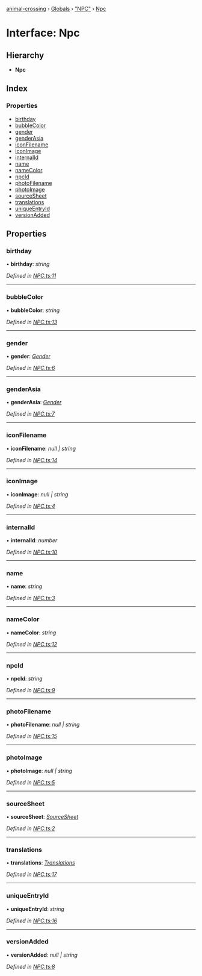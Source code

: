 [animal-crossing](../README.md) › [Globals](../globals.md) › ["NPC"](../modules/_npc_.md) › [Npc](_npc_.npc.md)

# Interface: Npc

## Hierarchy

* **Npc**

## Index

### Properties

* [birthday](_npc_.npc.md#birthday)
* [bubbleColor](_npc_.npc.md#bubblecolor)
* [gender](_npc_.npc.md#gender)
* [genderAsia](_npc_.npc.md#genderasia)
* [iconFilename](_npc_.npc.md#iconfilename)
* [iconImage](_npc_.npc.md#iconimage)
* [internalId](_npc_.npc.md#internalid)
* [name](_npc_.npc.md#name)
* [nameColor](_npc_.npc.md#namecolor)
* [npcId](_npc_.npc.md#npcid)
* [photoFilename](_npc_.npc.md#photofilename)
* [photoImage](_npc_.npc.md#photoimage)
* [sourceSheet](_npc_.npc.md#sourcesheet)
* [translations](_npc_.npc.md#translations)
* [uniqueEntryId](_npc_.npc.md#uniqueentryid)
* [versionAdded](_npc_.npc.md#versionadded)

## Properties

###  birthday

• **birthday**: *string*

*Defined in [NPC.ts:11](https://github.com/Norviah/animal-crossing/blob/e8c2f7d/module/types/NPC.ts#L11)*

___

###  bubbleColor

• **bubbleColor**: *string*

*Defined in [NPC.ts:13](https://github.com/Norviah/animal-crossing/blob/e8c2f7d/module/types/NPC.ts#L13)*

___

###  gender

• **gender**: *[Gender](../enums/_npc_.gender.md)*

*Defined in [NPC.ts:6](https://github.com/Norviah/animal-crossing/blob/e8c2f7d/module/types/NPC.ts#L6)*

___

###  genderAsia

• **genderAsia**: *[Gender](../enums/_npc_.gender.md)*

*Defined in [NPC.ts:7](https://github.com/Norviah/animal-crossing/blob/e8c2f7d/module/types/NPC.ts#L7)*

___

###  iconFilename

• **iconFilename**: *null | string*

*Defined in [NPC.ts:14](https://github.com/Norviah/animal-crossing/blob/e8c2f7d/module/types/NPC.ts#L14)*

___

###  iconImage

• **iconImage**: *null | string*

*Defined in [NPC.ts:4](https://github.com/Norviah/animal-crossing/blob/e8c2f7d/module/types/NPC.ts#L4)*

___

###  internalId

• **internalId**: *number*

*Defined in [NPC.ts:10](https://github.com/Norviah/animal-crossing/blob/e8c2f7d/module/types/NPC.ts#L10)*

___

###  name

• **name**: *string*

*Defined in [NPC.ts:3](https://github.com/Norviah/animal-crossing/blob/e8c2f7d/module/types/NPC.ts#L3)*

___

###  nameColor

• **nameColor**: *string*

*Defined in [NPC.ts:12](https://github.com/Norviah/animal-crossing/blob/e8c2f7d/module/types/NPC.ts#L12)*

___

###  npcId

• **npcId**: *string*

*Defined in [NPC.ts:9](https://github.com/Norviah/animal-crossing/blob/e8c2f7d/module/types/NPC.ts#L9)*

___

###  photoFilename

• **photoFilename**: *null | string*

*Defined in [NPC.ts:15](https://github.com/Norviah/animal-crossing/blob/e8c2f7d/module/types/NPC.ts#L15)*

___

###  photoImage

• **photoImage**: *null | string*

*Defined in [NPC.ts:5](https://github.com/Norviah/animal-crossing/blob/e8c2f7d/module/types/NPC.ts#L5)*

___

###  sourceSheet

• **sourceSheet**: *[SourceSheet](../enums/_npc_.sourcesheet.md)*

*Defined in [NPC.ts:2](https://github.com/Norviah/animal-crossing/blob/e8c2f7d/module/types/NPC.ts#L2)*

___

###  translations

• **translations**: *[Translations](_npc_.translations.md)*

*Defined in [NPC.ts:17](https://github.com/Norviah/animal-crossing/blob/e8c2f7d/module/types/NPC.ts#L17)*

___

###  uniqueEntryId

• **uniqueEntryId**: *string*

*Defined in [NPC.ts:16](https://github.com/Norviah/animal-crossing/blob/e8c2f7d/module/types/NPC.ts#L16)*

___

###  versionAdded

• **versionAdded**: *null | string*

*Defined in [NPC.ts:8](https://github.com/Norviah/animal-crossing/blob/e8c2f7d/module/types/NPC.ts#L8)*
